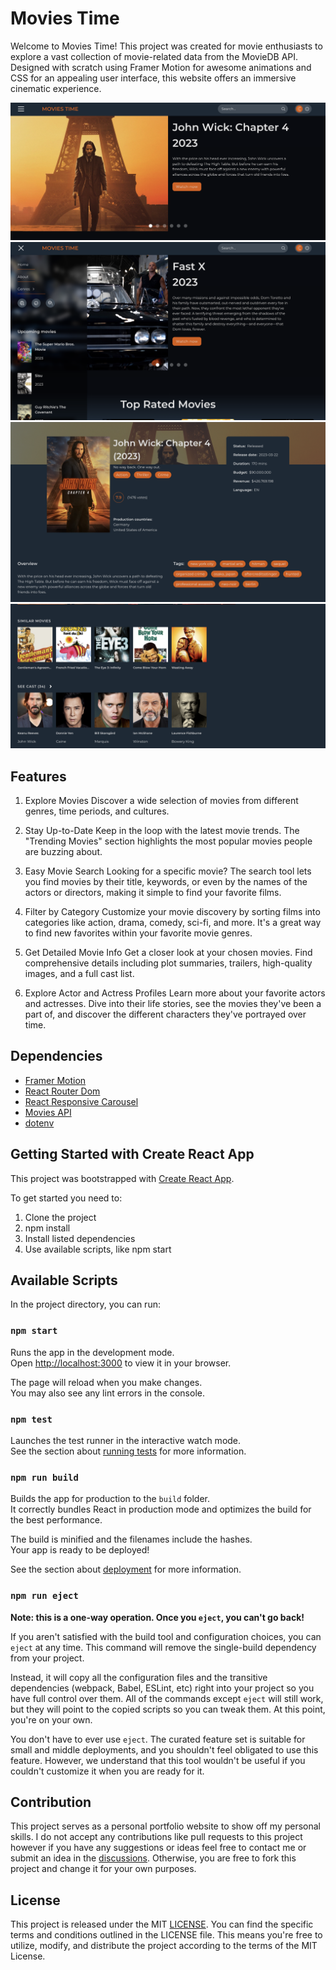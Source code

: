 # Movies Time
Welcome to Movies Time! This project was created for movie enthusiasts to explore a vast collection of movie-related data from the MovieDB API. Designed with scratch using Framer Motion for awesome animations and CSS for an appealing user interface, this website offers an immersive cinematic experience.

![Movies Time](https://github.com/catherineisonline/movies-time/blob/main/src/assets/images/project-previews/project-preview-1.png?raw=true)
![Movies Time](https://github.com/catherineisonline/movies-time/blob/main/src/assets/images/project-previews/project-preview-2.png?raw=true)
![Movies Time](https://github.com/catherineisonline/movies-time/blob/main/src/assets/images/project-previews/project-preview-3.png?raw=true)
![Movies Time](https://github.com/catherineisonline/movies-time/blob/main/src/assets/images/project-previews/project-preview-4.png?raw=true)

## Features

1. Explore Movies
Discover a wide selection of movies from different genres, time periods, and cultures.

2. Stay Up-to-Date
Keep in the loop with the latest movie trends. The "Trending Movies" section highlights the most popular movies people are buzzing about.

3. Easy Movie Search
Looking for a specific movie? The search tool lets you find movies by their title, keywords, or even by the names of the actors or directors, making it simple to find your favorite films.

4. Filter by Category
Customize your movie discovery by sorting films into categories like action, drama, comedy, sci-fi, and more. It's a great way to find new favorites within your favorite movie genres.

5. Get Detailed Movie Info
Get a closer look at your chosen movies. Find comprehensive details including plot summaries, trailers, high-quality images, and a full cast list.

6. Explore Actor and Actress Profiles
Learn more about your favorite actors and actresses. Dive into their life stories, see the movies they've been a part of, and discover the different characters they've portrayed over time.

## Dependencies
- [Framer Motion](https://www.framer.com/motion/)
- [React Router Dom](https://www.npmjs.com/package/react-router-dom)
- [React Responsive Carousel](https://www.npmjs.com/package/react-responsive-carousel)
- [Movies API](https://developer.themoviedb.org/docs)
- [dotenv](https://www.npmjs.com/package/dotenv)

## Getting Started with Create React App <a id="gettingStarted"></a>

This project was bootstrapped with [Create React App](https://github.com/facebook/create-react-app).

To get started you need to:

1. Clone the project
2. npm install
3. Install listed dependencies
4. Use available scripts, like npm start

## Available Scripts <a id="scripts"></a>

In the project directory, you can run:

### `npm start`

Runs the app in the development mode.\
Open [http://localhost:3000](http://localhost:3000) to view it in your browser.

The page will reload when you make changes.\
You may also see any lint errors in the console.

### `npm test`

Launches the test runner in the interactive watch mode.\
See the section about [running tests](https://facebook.github.io/create-react-app/docs/running-tests) for more information.

### `npm run build`

Builds the app for production to the `build` folder.\
It correctly bundles React in production mode and optimizes the build for the best performance.

The build is minified and the filenames include the hashes.\
Your app is ready to be deployed!

See the section about [deployment](https://facebook.github.io/create-react-app/docs/deployment) for more information.

### `npm run eject`

**Note: this is a one-way operation. Once you `eject`, you can't go back!**

If you aren't satisfied with the build tool and configuration choices, you can `eject` at any time. This command will remove the single-build dependency from your project.

Instead, it will copy all the configuration files and the transitive dependencies (webpack, Babel, ESLint, etc) right into your project so you have full control over them. All of the commands except `eject` will still work, but they will point to the copied scripts so you can tweak them. At this point, you're on your own.

You don't have to ever use `eject`. The curated feature set is suitable for small and middle deployments, and you shouldn't feel obligated to use this feature. However, we understand that this tool wouldn't be useful if you couldn't customize it when you are ready for it.

## Contribution <a id="contribution"></a>

This project serves as a personal portfolio website to show off my personal skills. I do not accept any contributions like pull requests to this project however if you have any suggestions or ideas feel free to contact me or submit an idea in the [discussions](https://github.com/catherineisonline/movies-time/discussions). Otherwise, you are free to fork this project and change it for your own purposes. 

## License  <a id="license"></a>
This project is released under the MIT [LICENSE](https://github.com/catherineisonline/movies-time/blob/main/LICENSE). You can find the specific terms and conditions outlined in the LICENSE file. This means you're free to utilize, modify, and distribute the project according to the terms of the MIT License.